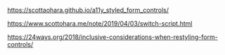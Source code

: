 https://scottaohara.github.io/a11y_styled_form_controls/

https://www.scottohara.me/note/2019/04/03/switch-script.html

https://24ways.org/2018/inclusive-considerations-when-restyling-form-controls/ 